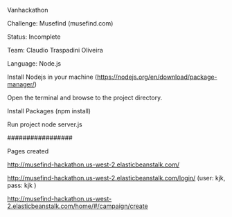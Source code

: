 Vanhackathon

Challenge: Musefind (musefind.com)

Status: Incomplete

Team: Claudio Traspadini Oliveira

Language: Node.js



Install Nodejs in your machine (https://nodejs.org/en/download/package-manager/)

Open the terminal and browse to the project directory.

Install Packages (npm install)

Run project node server.js

#################

Pages created

http://musefind-hackathon.us-west-2.elasticbeanstalk.com/

http://musefind-hackathon.us-west-2.elasticbeanstalk.com/login/ (user: kjk, pass: kjk )

http://musefind-hackathon.us-west-2.elasticbeanstalk.com/home/#/campaign/create